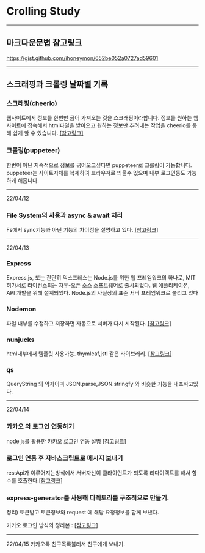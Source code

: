 Crolling Study
==============

----------------------------------------------------------------

## 마크다운문법 참고링크
https://gist.github.com/ihoneymon/652be052a0727ad59601

----------------------------------------------------------------

## 스크래핑과 크롤링 날짜별 기록





### 스크래핑(cheerio) 

웹사이트에서 정보를 한번만 긁어 가져오는 것을 스크래핑이라합니다.
정보를 원하는 웹사이트에 접속해서 html파일을 받아오고 원하는 정보만 추려내는 작업을 cheerio를 통해 쉽게 할 수 있습니다. [[참고링크]](https://velog.io/@ljh305/%EC%8A%A4%ED%81%AC%EB%9E%98%ED%95%91%EA%B3%BC-%ED%81%AC%EB%A1%A4%EB%A7%81) 


### 크롤링(puppeteer)

한번이 아닌 지속적으로 정보를 긁어오고싶다면 puppeteer로 크롤링이 가능합니다.
puppeteer는 사이트자체를 복제하여 브라우저로 띄울수 있으며 내부 로그인등도 가능하게 해줍니다.

----------------------------------------------------------------------------------------------

22/04/12
### File System의 사용과 async & await 처리
Fs에서 sync기능과 아닌 기능의 차이점을 설명하고 있다. [[참고링크]](https://velog.io/@93jm/Node.js-File-System%EC%9D%98-%EC%82%AC%EC%9A%A9%EA%B3%BC-async-await-%EC%B2%98%EB%A6%AC)   



----------------------------------------------------------------------------------------------


22/04/13

### Express
Express.js, 또는 간단히 익스프레스는 Node.js를 위한 웹 프레임워크의 하나로,
MIT 허가서로 라이선스되는 자유-오픈 소스 소프트웨어로 출시되었다. 웹 애플리케이션,
API 개발을 위해 설계되었다. Node.js의 사실상의 표준 서버 프레임워크로 불리고 있다

### Nodemon
파일 내부를 수정하고 저장하면 자동으로 서버가 다시 시작된다. [[참고링크]](https://velog.io/@goody/NodeJs-Express-%EB%A1%9C-%EC%9B%B9%EC%84%9C%EB%B2%84-%EA%B5%AC%EC%B6%95%ED%95%98%EA%B8%B0)

### nunjucks
html내부에서 템플릿 사용가능. thymleaf,jstl 같은 라이브러리. [[참고링크]](https://inpa.tistory.com/entry/Nunjucks-%F0%9F%93%9A-%EB%84%8C%EC%A0%81%EC%8A%A4-%EB%AC%B8%EB%B2%95-%EC%A0%95%EB%A6%AC)

### qs
QueryString 의 약자이며 JSON.parse,JSON.stringfy 와 비슷한 기능을 내포하고있다.


----------------------------------------------------------------------------------------------

22/04/14
### 카카오 와 로그인 연동하기
node js를 활용한 카카오 로그인 연동 설명
[[참고링크]](https://velog.io/@nara7875/Node.js-kakao-login-api-%EA%B0%80%EC%A0%B8%EC%98%A4%EA%B8%B0)

### 로그인 연동 후 자바스크립트로 메시지 보내기 
restApi가 이루어지는방식에서 서버자신이 클라이언트가 되도록 리다이렉트를 해서 함수를 호출한다.[[참고링크]](https://psyhm.tistory.com/4)


### express-generator를 사용해 디렉토리를 구조적으로 만들기.

정리) 토큰받고 토큰정보와 request 에 해당 요청정보를 함께 보낸다.

카카오 로그인 방식의 정리본 : [[참고링크]](https://han-py.tistory.com/417)

----------------------------------------------------------------------------------------------
22/04/15
카카오톡 친구목록불러서 친구에게 보내기.
